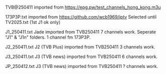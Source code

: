 TVB@250411 imported from https://epg.pw/test_channels_hong_kong.m3u

173P3P.txt imported from https://github.com/wcb1969/iptv             Selected until TV2025.txt (1st J1 ok only)

J1_250411.txt  Jade imported from TVB250411           7 channels work. Seperate "J1" & "J1n" folders. 1 channel fm 173P3P.

J2_250411.txt  J2 (TVB Plus) imported from TVB250411  3 channels work.

J3_250411.txt  J3 (TVB news) imported from TVB250411  6 channels work.

JP_250412.txt  J3 (TVB news) imported from TVB250411  ? channels work.
